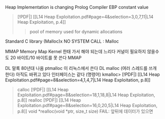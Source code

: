 Heap Implementation is changing
Prolog
	Compiler EBP constant value
	
> [!PDF|] [[L14 Heap Exploitation.pdf#page=4&selection=3,0,7,11|L14 Heap Exploitation, p.4]]
> > pool of memory used for dynamic allocations
> 
Standard C library (Malloc)x
NO SYSTEM CALL : Malloc

MMAP
	Memory Map
	Kernel 한태 가서 해야 되는데 느리다
	커널이 필요하지 않을수도
	20 바이트/10 바이트를 못 쓴다
	MMAP

DL 말록
	80년대 나옴
	ptmalloc 이 리눅스에서 쓴다 DL malloc (여러 스레드를 쓰개 한다)
	아직도 바뀌고 있다
	인터페이스는 같다 (명령어)
	kmalloc> [!PDF|] [[L14 Heap Exploitation.pdf#page=8&selection=4,1,4,7|L14 Heap Exploitation, p.8]]
> calloc
> [!PDF|] [[L14 Heap Exploitation.pdf#page=8&selection=18,1,18,8|L14 Heap Exploitation, p.8]]
> realloc
> [!PDF|] [[L14 Heap Exploitation.pdf#page=8&selection=16,0,20,5|L14 Heap Exploitation, p.8]]
> void *realloc(void *ptr, size_t size)
FAIL: 앞뒤에 데이터가 있으면


